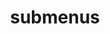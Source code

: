 ---
layout: page
title: submenus
nav: true
nav_order: 6
dropdown: true
children: 
    - title: publications
      permalink: /publications/
    - title: projects
      permalink: /projects/
    - title: divider
    - title: teaching
      permalink: /teaching/
---